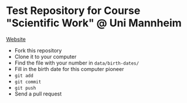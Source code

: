 # Test Repository for Course "Scientific Work" @ Uni Mannheim

[Website](http://bib.uni-mannheim.de/go-research.html)

* Fork this repository
* Clone it to your computer
* Find the file with your number in `data/birth-dates/`
* Fill in the birth date for this computer pioneer
* `git add`
* `git commit`
* `git push`
* Send a pull request

